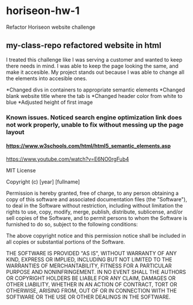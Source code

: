 # horiseon-hw-1
Refactor Horiseon website challenge

## my-class-repo refactored website in html

I treated this challenge like I was serving a customer and wanted to keep there needs in mind. I was able to keep the page looking the same, and make it accesible. My project stands out because I was able to change all the elements into accesible ones.

*Changed divs in containers to appropriate semantic elements 
*Changed blank website title where the tab is
*Changed header color from white to blue
*Adjusted height of first image

### Known issues. Noticed search engine optimization link does not work properly, unable to fix without messing up the page layout

#### https://www.w3schools.com/html/html5_semantic_elements.asp
https://www.youtube.com/watch?v=E6NO0rgFub4

MIT License

Copyright (c) [year] [fullname]

Permission is hereby granted, free of charge, to any person obtaining a copy
of this software and associated documentation files (the "Software"), to deal
in the Software without restriction, including without limitation the rights
to use, copy, modify, merge, publish, distribute, sublicense, and/or sell
copies of the Software, and to permit persons to whom the Software is
furnished to do so, subject to the following conditions:

The above copyright notice and this permission notice shall be included in all
copies or substantial portions of the Software.

THE SOFTWARE IS PROVIDED "AS IS", WITHOUT WARRANTY OF ANY KIND, EXPRESS OR
IMPLIED, INCLUDING BUT NOT LIMITED TO THE WARRANTIES OF MERCHANTABILITY,
FITNESS FOR A PARTICULAR PURPOSE AND NONINFRINGEMENT. IN NO EVENT SHALL THE
AUTHORS OR COPYRIGHT HOLDERS BE LIABLE FOR ANY CLAIM, DAMAGES OR OTHER
LIABILITY, WHETHER IN AN ACTION OF CONTRACT, TORT OR OTHERWISE, ARISING FROM,
OUT OF OR IN CONNECTION WITH THE SOFTWARE OR THE USE OR OTHER DEALINGS IN THE
SOFTWARE.
